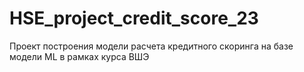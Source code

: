 # HSE_project_credit_score_23
Проект построения модели расчета кредитного скоринга на базе модели ML в рамках курса ВШЭ
